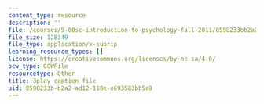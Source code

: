 ```yaml
---
content_type: resource
description: ''
file: /courses/9-00sc-introduction-to-psychology-fall-2011/8598233bb2a2ad12118ee693583bb5a8_-cK1og4ElKE.srt
file_size: 128349
file_type: application/x-subrip
learning_resource_types: []
license: https://creativecommons.org/licenses/by-nc-sa/4.0/
ocw_type: OCWFile
resourcetype: Other
title: 3play caption file
uid: 8598233b-b2a2-ad12-118e-e693583bb5a8
---
```

